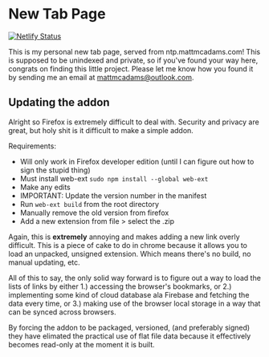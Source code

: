 # New Tab Page

[![Netlify Status](https://api.netlify.com/api/v1/badges/265ffc23-9376-42ec-951f-a255b8679fb0/deploy-status)](https://app.netlify.com/sites/ntp-mattmcadams/deploys)

This is my personal new tab page, served from ntp.mattmcadams.com! This is supposed to be unindexed and private, so if you've found your way here, congrats on finding this little project. Please let me know how you found it by sending me an email at mattmcadams@outlook.com.

## Updating the addon

Alright so Firefox is extremely difficult to deal with. Security and privacy are great, but holy shit is it difficult to make a simple addon.

Requirements:

- Will only work in Firefox developer edition (until I can figure out how to sign the stupid thing)
- Must install web-ext `sudo npm install --global web-ext`
- Make any edits
- IMPORTANT: Update the version number in the manifest
- Run `web-ext build` from the root directory
- Manually remove the old version from firefox
- Add a new extension from file > select the .zip

Again, this is **extremely** annoying and makes adding a new link overly difficult. This is a piece of cake to do in chrome because it allows you to load an unpacked, unsigned extension. Which means there's no build, no manual updating, etc.

All of this to say, the only solid way forward is to figure out a way to load the lists of links by either 1.) accessing the browser's bookmarks, or 2.) implementing some kind of cloud database ala Firebase and fetching the data every time, or 3.) making use of the browser local storage in a way that can be synced across browsers.

By forcing the addon to be packaged, versioned, (and preferably signed) they have elimated the practical use of flat file data because it effectively becomes read-only at the moment it is built.
